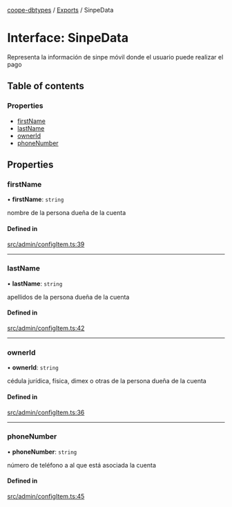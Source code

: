 [coope-dbtypes](../README.md) / [Exports](../modules.md) / SinpeData

# Interface: SinpeData

Representa la información de sinpe móvil donde el usuario puede realizar el pago

## Table of contents

### Properties

- [firstName](SinpeData.md#firstname)
- [lastName](SinpeData.md#lastname)
- [ownerId](SinpeData.md#ownerid)
- [phoneNumber](SinpeData.md#phonenumber)

## Properties

### firstName

• **firstName**: `string`

nombre de la persona dueña de la cuenta

#### Defined in

[src/admin/configItem.ts:39](https://github.com/UCR-Labs/Coope-dbtypes/blob/eb93fee/src/admin/configItem.ts#L39)

___

### lastName

• **lastName**: `string`

apellidos de la persona dueña de la cuenta

#### Defined in

[src/admin/configItem.ts:42](https://github.com/UCR-Labs/Coope-dbtypes/blob/eb93fee/src/admin/configItem.ts#L42)

___

### ownerId

• **ownerId**: `string`

cédula jurídica, física, dimex o otras de la persona dueña de la cuenta

#### Defined in

[src/admin/configItem.ts:36](https://github.com/UCR-Labs/Coope-dbtypes/blob/eb93fee/src/admin/configItem.ts#L36)

___

### phoneNumber

• **phoneNumber**: `string`

número de teléfono a al que está asociada la cuenta

#### Defined in

[src/admin/configItem.ts:45](https://github.com/UCR-Labs/Coope-dbtypes/blob/eb93fee/src/admin/configItem.ts#L45)

